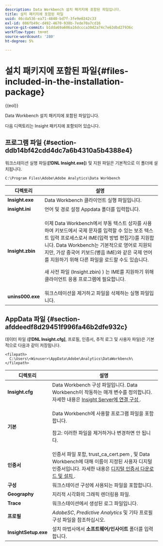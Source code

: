 ```yaml
---
description: Data Workbench 설치 패키지에 포함된 파일입니다.
title: 설치 패키지에 포함된 파일
uuid: 46cda536-ea71-4840-bd7f-3fe9e0242c33
exl-id: 086fb49c-d492-4670-938b-7ede70a7cd16
source-git-commit: b1dda69a606a16dccca30d2a74c7e63dbd27936c
workflow-type: tm+mt
source-wordcount: '280'
ht-degree: 5%

---
```


# 설치 패키지에 포함된 파일{#files-included-in-the-installation-package}

{{eol}}

Data Workbench 설치 패키지에 포함된 파일입니다.

다음 디렉토리는 Insight 패키지에 포함되어 있습니다.

## 프로그램 파일 {#section-ddb14bf42cdd4dc7a6b4310a5b4388e4}

워크스테이션 실행 파일(**[!DNL Insight.exe]**) 및 지원 파일은 기본적으로 이 폴더에 설치됩니다.

```
C:\Program Files\Adobe\Adobe Analytics\Data Workbench
```

<table id="table_56BAC85184A04E7680FBB4B36DE73285"> 
 <thead> 
  <tr> 
   <th colname="col1" class="entry"> 디렉토리 </th> 
   <th colname="col2" class="entry"> 설명 </th> 
  </tr> 
 </thead>
 <tbody> 
  <tr> 
   <td colname="col1"> <b> <span class="filepath"> Insight.exe </span> </b> </td> 
   <td colname="col2"> Data Workbench 클라이언트 실행 파일입니다. </td> 
  </tr> 
  <tr> 
   <td colname="col1"> <b> <span class="filepath"> insight.ini </span> </b> </td> 
   <td colname="col2"> 언어 및 경로 설정 <span class="filepath"> Appdata </span> 폴더를 입력합니다. </td> 
  </tr> 
  <tr> 
   <td colname="col1"> <b> <span class="filepath"> Insight.zbin </span> </b> </td> 
   <td colname="col2"> <p>이제 Data Workbench에서 부동 텍스트 상자를 사용하여 키보드에서 국제 문자를 입력할 수 있는 보조 텍스트 입력 프로세스로서 IME(입력 방법 편집기)를 지원합니다. Data Workbench는 기본적으로 영어로 지원되지만, 가상 중국어 키보드(병음 IME)와 같은 국제 언어를 지원하기 위해 다른 파일을 로드할 수도 있습니다. </p> <p>새 사전 파일 <span class="filepath"> (Insight.zbin) </span>) 는 IME를 지원하기 위해 클라이언트 응용 프로그램에 필요합니다. </p> </td> 
  </tr> 
  <tr> 
   <td colname="col1"> <b> <span class="filepath"> unins000.exe </span></b> </td> 
   <td colname="col2"> 워크스테이션을 제거하고 파일을 삭제하는 실행 파일입니다. </td> 
  </tr> 
 </tbody> 
</table>

## AppData 파일 {#section-afddeedf8d29451f996fa46b2dfe932c}

데이터 파일 (**[!DNL Insight.cfg]**, 프로필, 인증서, 추적 로그 및 사용자 파일)은 기본적으로 다음과 같이 저장됩니다.

```
<filepath>
  C:\Users\<Winuser>\AppData\Adobe\Analytics\DataWorkbench\ 
</filepath>
```

<table id="table_DBA4DBB54C57409C8EC116C686A08560"> 
 <thead> 
  <tr> 
   <th colname="col1" class="entry"> 디렉토리 </th> 
   <th colname="col2" class="entry"> 설명 </th> 
  </tr> 
 </thead>
 <tbody> 
  <tr> 
   <td colname="col1"> <b> <span class="filepath"> Insight.cfg </span> </b> </td> 
   <td colname="col2"> Data Workbench 구성 파일입니다. Data Workbench이 작동하는 매개 변수를 정의합니다. 자세한 내용은 <a href="../../../home/c-install-insight/install-setup/c-conn-isvr.md#concept-9f47b2cd7c12492693a2cf810cfc1d9e"> Insight Server에 연결 구성 </a>. </td> 
  </tr> 
  <tr> 
   <td colname="col1"> <b> <span class="filepath"> 기본 </span> </b> </td> 
   <td colname="col2"> <p>Data Workbench에 사용할 프로그램 파일을 포함합니다. </p> <p> <p>참고: 이러한 파일을 제거하거나 변경하면 안 됩니다. </p> </p> </td> 
  </tr> 
  <tr> 
   <td colname="col1"> <b> <span class="filepath"> 인증서 </span> </b> </td> 
   <td colname="col2"> 인증서 파일 포함, <span class="filepath"> trust_ca_cert.pem </span>, 및 Data Workbench에 대해 이름이 지정된 사용자 디지털 인증서입니다. 자세한 내용은 <a href="../../../home/c-install-insight/install-setup/c-dgtl-crtf.md#concept-4c6a900074d4464fb6ec7862f7e54f10"> 디지털 인증서 다운로드 및 설치 </a>. </td> 
  </tr> 
  <tr> 
   <td colname="col1"> <b> <span class="filepath"> 구성 </span> </b> </td> 
   <td colname="col2"> 워크스테이션 구성에 사용되는 파일을 포함합니다. </td> 
  </tr> 
  <tr> 
   <td colname="col1"> <b> <span class="filepath"> Geography </span></b> </td> 
   <td colname="col2"> 지리적 시각화의 그래픽 렌더링용 파일. </td> 
  </tr> 
  <tr> 
   <td colname="col1"> <b> <span class="filepath"> Trace </span></b> </td> 
   <td colname="col2"> 워크스테이션에서 생성된 로그 파일입니다. </td> 
  </tr> 
  <tr> 
   <td colname="col1"> <b> <span class="filepath"> 프로필 </span></b> </td> 
   <td colname="col2"> <i>AdobeSC</i>, <i>Predictive Analytics</i> 및 기타 프로필 구성 파일을 참조하십시오. </td> 
  </tr> 
  <tr> 
   <td colname="col1"> <b> <span class="filepath"> InsightSetup.exe </span></b> </td> 
   <td colname="col2"> 설치 마법사에서 <b> <span class="filepath"> 소프트웨어/인사이트 </span></b> 폴더를 입력합니다. </td> 
  </tr> 
 </tbody> 
</table>
